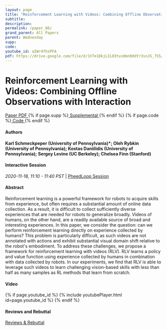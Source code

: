 ```yaml
---
layout: page
title: "Reinforcement Learning with Videos: Combining Offline Observations with Interaction"
subtitle: 
description:
permalink: /paper_66/
grand_parent: All Papers
parent: Wednesday
supp: 
code: 
youtube_id: aIWr4fhzPFA
pdf: https://drive.google.com/file/d/1V7e1DkjLILO3tvx0mnK0dYr3snJS_7S5/view
---
```


# Reinforcement Learning with Videos: Combining Offline Observations with Interaction

<a href="https://drive.google.com/file/d/1V7e1DkjLILO3tvx0mnK0dYr3snJS_7S5/view" target="_blank" rel="noopener noreferrer" class="btn btn-blue"><i class="fa fa-file-text-o" aria-hidden="true"></i> Paper PDF </a> {% if page.supp %}<a href="" target="_blank" rel="noopener noreferrer" class="btn btn-green"><i class="fa fa-file-text-o" aria-hidden="true"></i> Supplemental </a>{% endif %} {% if page.code %}<a href="" target="_blank" rel="noopener noreferrer" class="btn"><i class="fa fa-github" aria-hidden="true"></i> Code </a>{% endif %} 

#### Authors
**Karl  Schmeckpeper (University of Pennsylvania)*; Oleh Rybkin (University of Pennsylvania); Kostas Daniilidis (University of Pennsylvania); Sergey Levine (UC Berkeley); Chelsea Finn (Stanford)**

#### Interactive Session
<em>2020-11-18, 11:10 - 11:40 PST </em> | <a href="https://pheedloop.com/corl2020/virtual/?page=sessions&section=SESWGC89C6ZYIAOIP" target="_blank" rel="noopener noreferrer"> PheedLoop Session <i class="fa fa-external-link" aria-hidden="true"></i> </a> 

#### Abstract
 Reinforcement learning is a powerful framework for robots to acquire skills from experience, but often requires a substantial amount of online data collection. As a result, it is difficult to collect sufficiently diverse experiences that are needed for robots to generalize broadly. Videos of humans, on the other hand, are a readily available source of broad and interesting experiences. In this paper, we consider the question: can we perform reinforcement learning directly on experience collected by humans? This problem is particularly difficult, as such videos are not annotated with actions and exhibit substantial visual domain shift relative to the robot's embodiment. To address these challenges, we propose a framework for reinforcement learning with videos (RLV).
RLV learns a policy and value function using experience collected by humans in combination with data collected by robots. In our experiments, we find that RLV is able to leverage such videos to learn challenging vision-based skills with less than half as many samples as RL methods that learn from scratch.

#### Video
{% if page.youtube_id %}
{% include youtubePlayer.html id=page.youtube_id %}
{% endif %}

#### Reviews and Rebuttal
<a href="https://drive.google.com/file/d/1_2gcYQ3mh8kaULpmsja8rcEMYx5EuiO3/view" target="_blank" rel="noopener noreferrer" class="btn btn-purple"><i class="fa fa-pencil-square-o" aria-hidden="true"></i> Reviews & Rebuttal </a>

